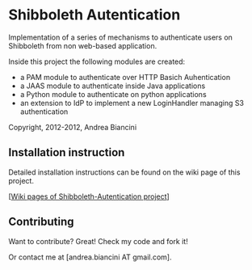 Shibboleth Autentication
========================

Implementation of a series of mechanisms to authenticate users on Shibboleth from non 
web-based application.

Inside this project the following modules are created:

  * a PAM module to authenticate over HTTP Basich Auhentication
  * a JAAS module to authenticate inside Java applications
  * a Python module to authenticate on python applications
  * an extension to IdP to implement a new LoginHandler managing S3 authentication
  
Copyright, 2012-2012, Andrea Biancini


Installation instruction
------------------------

Detailed installation instructions can be found on the wiki page of this project.

  [[Wiki pages of Shibboleth-Autentication project](wiki)]


Contributing
------------
Want to contribute? Great! Check my code and fork it!

Or contact me at [andrea.biancini AT gmail.com].
